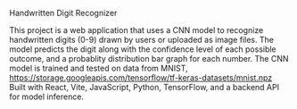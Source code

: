Handwritten Digit Recognizer

This project is a web application that uses a CNN model to recognize handwritten digits (0-9) 
drawn by users or uploaded as image files. The model predicts the digit along with the confidence level of 
each possible outcome, and a probablity distribution bar graph for each number. The CNN model is trained and
tested on data from MNIST, https://storage.googleapis.com/tensorflow/tf-keras-datasets/mnist.npz
Built with React, Vite, JavaScript, Python, TensorFlow, and a backend API for model inference. 
